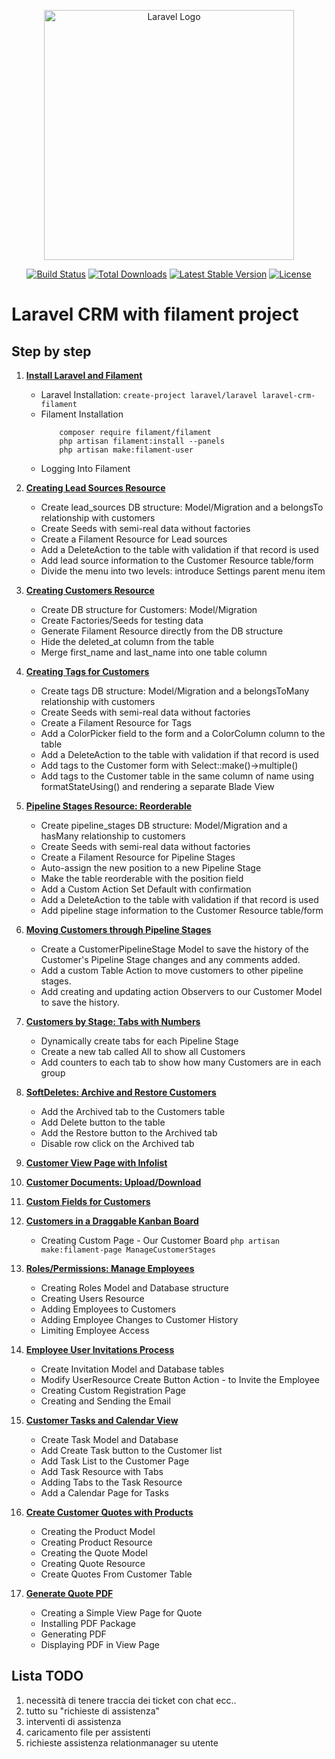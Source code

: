 <p align="center"><a href="https://laravel.com" target="_blank"><img src="https://raw.githubusercontent.com/laravel/art/master/logo-lockup/5%20SVG/2%20CMYK/1%20Full%20Color/laravel-logolockup-cmyk-red.svg" width="400" alt="Laravel Logo"></a></p>

<p align="center">
<a href="https://github.com/laravel/framework/actions"><img src="https://github.com/laravel/framework/workflows/tests/badge.svg" alt="Build Status"></a>
<a href="https://packagist.org/packages/laravel/framework"><img src="https://img.shields.io/packagist/dt/laravel/framework" alt="Total Downloads"></a>
<a href="https://packagist.org/packages/laravel/framework"><img src="https://img.shields.io/packagist/v/laravel/framework" alt="Latest Stable Version"></a>
<a href="https://packagist.org/packages/laravel/framework"><img src="https://img.shields.io/packagist/l/laravel/framework" alt="License"></a>
</p>

# Laravel CRM with filament project

## Step by step

1. **[Install Laravel and Filament](https://github.com/tqt97/laravel-crm-filament/commit/f23830243bacd4772de841d9d503e010ca311566)**

     -  Laravel Installation: ```create-project laravel/laravel laravel-crm-filament```
     - Filament Installation
        ```
            composer require filament/filament
            php artisan filament:install --panels
            php artisan make:filament-user
        ```
     - Logging Into Filament
2. **[Creating Lead Sources Resource](https://github.com/tqt97/laravel-crm-filament/commit/fc2622217ed54bf67d1775b41869820961345696)**
    - Create lead_sources DB structure: Model/Migration and a belongsTo relationship with customers
    - Create Seeds with semi-real data without factories
    - Create a Filament Resource for Lead sources
    - Add a DeleteAction to the table with validation if that record is used
    - Add lead source information to the Customer Resource table/form
    - Divide the menu into two levels: introduce Settings parent menu item
3. **[Creating Customers Resource](https://github.com/tqt97/laravel-crm-filament/commit/3784a997dd0388c3da9d78e2ab65a7252d30ef3a)**
    - Create DB structure for Customers: Model/Migration
    - Create Factories/Seeds for testing data
    - Generate Filament Resource directly from the DB structure
    - Hide the deleted_at column from the table
    - Merge first_name and last_name into one table column
4. **[Creating Tags for Customers](https://github.com/tqt97/laravel-crm-filament/commit/c22677088acbeb812ffd469118bdd63d25350e0e)**
    - Create tags DB structure: Model/Migration and a belongsToMany relationship with customers
    - Create Seeds with semi-real data without factories
    - Create a Filament Resource for Tags
    - Add a ColorPicker field to the form and a ColorColumn column to the table
    - Add a DeleteAction to the table with validation if that record is used
    - Add tags to the Customer form with Select::make()->multiple()
    - Add tags to the Customer table in the same column of name using formatStateUsing() and rendering a separate Blade View
5. **[Pipeline Stages Resource: Reorderable](https://github.com/tqt97/laravel-crm-filament/commit/d2ad40259aeb6ed6c9823f0610e00d4e0dc99df6)**
    - Create pipeline_stages DB structure: Model/Migration and a hasMany relationship to customers
    - Create Seeds with semi-real data without factories
    - Create a Filament Resource for Pipeline Stages
    - Auto-assign the new position to a new Pipeline Stage
    - Make the table reorderable with the position field
    - Add a Custom Action Set Default with confirmation
    - Add a DeleteAction to the table with validation if that record is used
    - Add pipeline stage information to the Customer Resource table/form
6. **[Moving Customers through Pipeline Stages](https://github.com/tqt97/laravel-crm-filament/commit/93410a572e3b6f630e1536e353a921ff1a6d651f)**
    - Create a CustomerPipelineStage Model to save the history of the Customer's Pipeline Stage changes and any comments added.
    - Add a custom Table Action to move customers to other pipeline stages.
    - Add creating and updating action Observers to our Customer Model to save the history.
7. **[Customers by Stage: Tabs with Numbers](https://github.com/tqt97/laravel-crm-filament/commit/69b0ebe6d3d79f2afdfb9ca98534f407a8869c48)**
    - Dynamically create tabs for each Pipeline Stage
    - Create a new tab called All to show all Customers
    - Add counters to each tab to show how many Customers are in each group
8. **[SoftDeletes: Archive and Restore Customers](https://github.com/tqt97/laravel-crm-filament/commit/92c4523cd3bc408a8698bced145928043c4e98f8)**
    - Add the Archived tab to the Customers table
    - Add Delete button to the table
    - Add the Restore button to the Archived tab
    - Disable row click on the Archived tab
9. **[Customer View Page with Infolist](https://github.com/tqt97/laravel-crm-filament/commit/59beb89b72011939b720d8a7ef33d3f7c99a717d)**
10. **[Customer Documents: Upload/Download](https://github.com/tqt97/laravel-crm-filament/commit/c18cef80ab740af812dd5cca90f25ae761db6e72)**
11. **[Custom Fields for Customers](https://github.com/tqt97/laravel-crm-filament/commit/db6e66bf036002f98a166fbfabd046bf48262879)**
12. **[Customers in a Draggable Kanban Board](https://github.com/tqt97/laravel-crm-filament/pull/1/commits/59108e001e10868edb3179f6fb8a5afa9e3ae796)**
    - Creating Custom Page - Our Customer Board ```php artisan make:filament-page ManageCustomerStages```
13. **[Roles/Permissions: Manage Employees](https://github.com/tqt97/laravel-crm-filament/pull/1/commits/ce0a036b750c3e85c7e4dfc966874b182044e354)**
    - Creating Roles Model and Database structure
    - Creating Users Resource
    - Adding Employees to Customers
    - Adding Employee Changes to Customer History
    - Limiting Employee Access
14. **[Employee User Invitations Process](https://github.com/tqt97/laravel-crm-filament/pull/1/commits/5b4f7f243d9bea6864c1a272e700079adfd9472e)**
    - Create Invitation Model and Database tables
    - Modify UserResource Create Button Action - to Invite the Employee
    - Creating Custom Registration Page
    - Creating and Sending the Email
15. **[Customer Tasks and Calendar View](https://github.com/tqt97/laravel-crm-filament/pull/1/commits/548a24ccfca1ae0acebb61ee493bbcb86edb3e6f)**
    - Create Task Model and Database
    - Add Create Task button to the Customer list
    - Add Task List to the Customer Page
    - Add Task Resource with Tabs
    - Adding Tabs to the Task Resource
    - Add a Calendar Page for Tasks
16. **[Create Customer Quotes with Products](https://github.com/tqt97/laravel-crm-filament/pull/1/commits/c67c35c7b34d96bed30dc25e3014f0223af8e8b1)**
    - Creating the Product Model
    - Creating Product Resource
    - Creating the Quote Model
    - Creating Quote Resource
    - Create Quotes From Customer Table
17. **[Generate Quote PDF](https://github.com/tqt97/laravel-crm-filament/pull/1/commits/6a53532bdabe9cd266524e6e9eaa26cee420c728)**
    - Creating a Simple View Page for Quote
    - Installing PDF Package
    - Generating PDF
    - Displaying PDF in View Page


## Lista TODO
1. necessità di tenere traccia dei ticket con chat ecc..
2. tutto su "richieste di assistenza"
3. interventi di assistenza
4. caricamento file per assistenti
5. richieste assistenza relationmanager su utente



